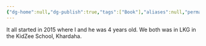 ```yaml
---
{"dg-home":null,"dg-publish":true,"tags":["Book"],"aliases":null,"permalink":"/01-projects/the-tale-of-two-best-friends/chapter-1-the-introduction/our-pre-school-life/","dgPassFrontmatter":true}
---
```


It all started in 2015 where I and he was 4 years old. We both was in LKG in the KidZee School, Khardaha.